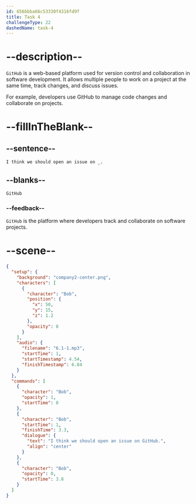```yaml
---
id: 656bbba66c53330f4316fd9f
title: Task 4
challengeType: 22
dashedName: task-4
---
```


<!--
AUDIO REFERENCE: 
Bob: I think we should open an issue on GitHub.
-->

# --description--

`GitHub` is a web-based platform used for version control and collaboration in software development. It allows multiple people to work on a project at the same time, track changes, and discuss issues. 

For example, developers use GitHub to manage code changes and collaborate on projects.

# --fillInTheBlank--

## --sentence--

`I think we should open an issue on _.`

## --blanks--

`GitHub`

### --feedback--

`GitHub` is the platform where developers track and collaborate on software projects.

# --scene--

```json
{
  "setup": {
    "background": "company2-center.png",
    "characters": [
      {
        "character": "Bob",
        "position": {
          "x": 50,
          "y": 15,
          "z": 1.2
        },
        "opacity": 0
      }
    ],
    "audio": {
      "filename": "6.1-1.mp3",
      "startTime": 1,
      "startTimestamp": 4.54,
      "finishTimestamp": 6.84
    }
  },
  "commands": [
    {
      "character": "Bob",
      "opacity": 1,
      "startTime": 0
    },
    {
      "character": "Bob",
      "startTime": 1,
      "finishTime": 3.3,
      "dialogue": {
        "text": "I think we should open an issue on GitHub.",
        "align": "center"
      }
    },
    {
      "character": "Bob",
      "opacity": 0,
      "startTime": 3.8
    }
  ]
}
```
